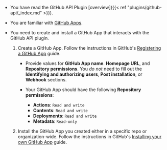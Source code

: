 * You have read the GitHub API Plugin [overview]({{< ref "plugins/github-api/_index.md" >}}).
* You are familiar with [GitHub Apps](https://docs.github.com/en/apps/overview).
* You need to create and install a GitHub App that interacts with the GitHub API plugin. 

  1. Create a GitHub App. Follow the instructions in GitHub's [Registering a GitHub App](https://docs.github.com/en/apps/creating-github-apps/registering-a-github-app/registering-a-github-app) guide. 
  
     * Provide values for **GitHub App name**. **Homepage URL**, and **Repository permissions**. You _do not_ need to fill out the **Identifying and authorizing users**, **Post installation**, or **Webhook** sections.
     * Your GitHub App should have the following **Repository permissions**:

       * **Actions**: `Read and write`
       * **Contents**: `Read and write`
       * **Deployments**: `Read and write`
       * **Metadata**: `Read-only`

   1. Install the GitHub App you created either in a specific repo or organization-wide. Follow the instructions in GitHub's [Installing your own GitHub App](https://docs.github.com/en/apps/using-github-apps/installing-your-own-github-app) guide.
